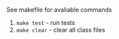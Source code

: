 See makefile for avaliable commands

1. `make test` - run tests
1. `make clear` - clear all class files
